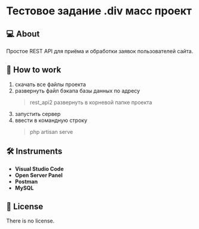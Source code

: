 # Тестовое задание .div масс проект

## :computer: About

Простое REST API для приёма и обработки заявок пользователей сайта.

## :wave: How to work

1. скачать все файлы проекта
2. развернуть файл бэкапа базы данных по адресу
   > rest_api2 развернуть в корневой папке проекта
4. запустить сервер
5. ввести в командную строку
   > php artisan serve

## :hammer_and_wrench: Instruments

- **Visual Studio Code**
- **Open Server Panel**
- **Postman**
- **MySQL**

## :page_with_curl: License

There is no license.

